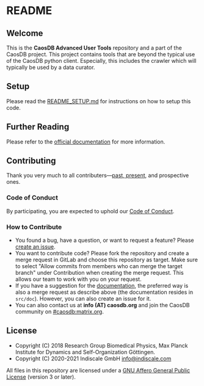 # README

## Welcome

This is the **CaosDB Advanced User Tools** repository and a part of the
CaosDB project.
This project contains tools that are beyond the typical use of
the CaosDB python client. Especially, this includes the crawler which will
typically be used by a data curator.

## Setup

Please read the [README_SETUP.md](README_SETUP.md) for instructions on how to
setup this code.

## Further Reading

Please refer to the [official
documentation](https://docs.indiscale.com/caosdb-advanced-user-tools/) for more
information.

## Contributing

Thank you very much to all contributers—[past,
present](https://gitlab.com/caosdb/caosdb/-/blob/dev/HUMANS.md), and prospective
ones.

### Code of Conduct

By participating, you are expected to uphold our [Code of
Conduct](https://gitlab.com/caosdb/caosdb/-/blob/dev/CODE_OF_CONDUCT.md).

### How to Contribute

- You found a bug, have a question, or want to request a feature? Please [create
  an issue](https://gitlab.com/caosdb/caosdb-advanced-user-tools/-/issues).
- You want to contribute code? Please fork the repository and create a merge
  request in GitLab and choose this repository as target. Make sure to select
  "Allow commits from members who can merge the target branch" under
  Contribution when creating the merge request. This allows our team to work
  with you on your request.
- If you have a suggestion for the
  [documentation](https://docs.indiscale.com/caosdb-advanced-user-tools/), the
  preferred way is also a merge request as describe above (the documentation
  resides in `src/doc`). However, you can also create an issue for it.
- You can also contact us at **info (AT) caosdb.org** and join the CaosDB
  community on
  [#caosdb:matrix.org](https://matrix.to/#/!unwwlTfOznjEnMMXxf:matrix.org).

## License

* Copyright (C) 2018 Research Group Biomedical Physics, Max Planck Institute
  for Dynamics and Self-Organization Göttingen.
* Copyright (C) 2020-2021 Indiscale GmbH <info@indiscale.com>

All files in this repository are licensed under a [GNU Affero General Public
License](LICENCE.md) (version 3 or later).
